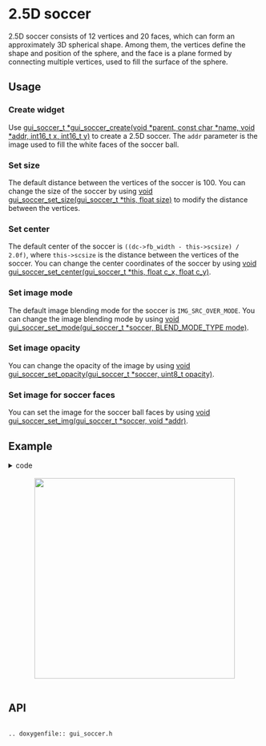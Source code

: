 # 2.5D soccer

2.5D soccer consists of 12 vertices and 20 faces, which can form an approximately 3D spherical shape. Among them, the vertices define the shape and position of the sphere, and the face is a plane formed by connecting multiple vertices, used to fill the surface of the sphere.

## Usage
### Create widget
Use [gui_soccer_t *gui_soccer_create(void *parent, const char  *name, void *addr, int16_t x, int16_t y)](#gui_soccer_create) to create a 2.5D soccer. The `addr` parameter is the image used to fill the white faces of the soccer ball.

### Set size
The default distance between the vertices of the soccer is 100. You can change the size of the soccer by using [void gui_soccer_set_size(gui_soccer_t *this, float size)](#gui_soccer_set_size) to modify the distance between the vertices.

### Set center
The default center of the soccer is `((dc->fb_width - this->scsize) / 2.0f)`, where `this->scsize` is the distance between the vertices of the soccer. You can change the center coordinates of the soccer by using [void gui_soccer_set_center(gui_soccer_t *this, float c_x, float c_y)](#gui_soccer_set_center).

### Set image mode
The default image blending mode for the soccer is  `IMG_SRC_OVER_MODE`. You can change the image blending mode by using [void gui_soccer_set_mode(gui_soccer_t *soccer, BLEND_MODE_TYPE mode)](#gui_soccer_set_mode).

### Set image opacity
You can change the opacity of the image by using [void gui_soccer_set_opacity(gui_soccer_t *soccer, uint8_t opacity)](#gui_soccer_set_opacity).

### Set image for soccer faces
You can set the image for the soccer ball faces by using [void gui_soccer_set_img(gui_soccer_t *soccer, void *addr)](#gui_soccer_set_img).


## Example

<details> <summary>code</summary>

```c
#include "gui_app.h"
#include "gui_soccer.h"
#include "green_hexagon.txt"

static void app_dialing_ui_design(gui_app_t *app)
{
    gui_soccer_t *soccer = gui_soccer_create(&(app->screen), "soccer", (void *)_acgreen_hexagon, 0, 0);
    // gui_soccer_set_size(soccer, 80);
    gui_soccer_set_center(soccer, 240, 240);
}
```
</details>
<br/>
<div style="text-align: center"><img width= "400" src="https://docs.realmcu.com/HoneyGUI/image/widgets/soccer.gif"></div>
<br/>

## API

```eval_rst

.. doxygenfile:: gui_soccer.h

```
